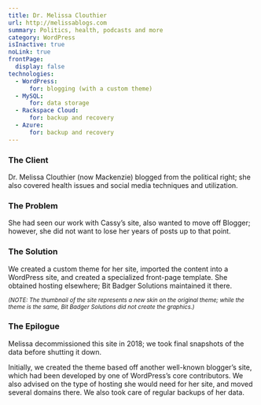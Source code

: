 ```yaml
---
title: Dr. Melissa Clouthier
url: http://melissablogs.com
summary: Politics, health, podcasts and more
category: WordPress
isInactive: true
noLink: true
frontPage:
  display: false
technologies:
  - WordPress:
      for: blogging (with a custom theme)
  - MySQL:
      for: data storage
  - Rackspace Cloud:
      for: backup and recovery
  - Azure:
      for: backup and recovery
---
```

### The Client

Dr. Melissa Clouthier (now Mackenzie) blogged from the political right; she also covered health issues and social media techniques and utilization.

### The Problem

She had seen our work with <nuxt-link to="/solutions/cassy-fiano" title="Cassy Fiano &bull; Bit Badger Solutions">Cassy</nuxt-link>&rsquo;s site, also wanted to move off Blogger; however, she did not want to lose her years of posts up to that point.

### The Solution

We created a custom theme for her site, imported the content into a WordPress site, and created a specialized front-page template. She obtained hosting elsewhere; Bit Badger Solutions maintained it there.

<small>_(NOTE: The thumbnail of the site represents a new skin on the original theme; while the theme is the same, Bit Badger Solutions did not create the graphics.)_</small>

### The Epilogue

Melissa decommissioned this site in 2018; we took final snapshots of the data before shutting it down.

<hidden-section heading="The Process">

  Initially, we created the theme based off another well-known blogger&rsquo;s site, which had been developed by one of WordPress&rsquo;s core contributors. We also advised on the type of hosting she would need for her site, and moved several domains there. We also took care of regular backups of her data.

</hidden-section>
